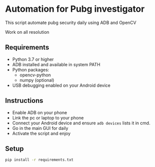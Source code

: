 # Automation for Pubg investigator

This script automate pubg security daily using ADB and OpenCV

Work on all resolution
## Requirements

- Python 3.7 or higher  
- ADB installed and available in system PATH
- Python packages:
    - opencv-python
    - numpy (optional)
- USB debugging enabled on your Android device 
## Instructions

- Enable ADB on your phone
- Link the pc or laptop to your phone 
- Connect your Android device and ensure `adb devices` lists it in cmd.
- Go in the main GUI for daily 
- Activate the script and enjoy

## Setup

```bash
pip install -r requirements.txt

